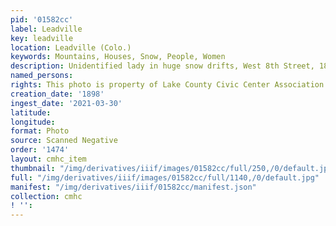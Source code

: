 ```yaml
---
pid: '01582cc'
label: Leadville
key: leadville
location: Leadville (Colo.)
keywords: Mountains, Houses, Snow, People, Women
description: Unidentified lady in huge snow drifts, West 8th Street, 1898 (Ryan collection)
named_persons: 
rights: This photo is property of Lake County Civic Center Association.
creation_date: '1898'
ingest_date: '2021-03-30'
latitude: 
longitude: 
format: Photo
source: Scanned Negative
order: '1474'
layout: cmhc_item
thumbnail: "/img/derivatives/iiif/images/01582cc/full/250,/0/default.jpg"
full: "/img/derivatives/iiif/images/01582cc/full/1140,/0/default.jpg"
manifest: "/img/derivatives/iiif/01582cc/manifest.json"
collection: cmhc
! '': 
---
```

